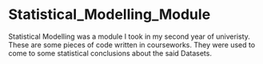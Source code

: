 # Statistical_Modelling_Module

Statistical Modelling was a module I took in my second year of univeristy. These are some pieces of code written in courseworks. They were used to come to some statistical conclusions about the said Datasets. 
